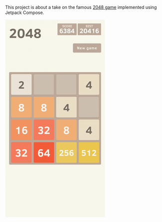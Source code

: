 This project is about a take on the famous [2048 game](https://github.com/gabrielecirulli/2048) implemented using Jetpack Compose.



![Sample](compose-2048.gif)
